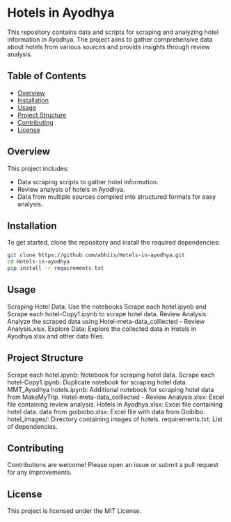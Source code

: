 # Hotels in Ayodhya

This repository contains data and scripts for scraping and analyzing hotel information in Ayodhya. The project aims to gather comprehensive data about hotels from various sources and provide insights through review analysis.

## Table of Contents
- [Overview](#overview)
- [Installation](#installation)
- [Usage](#usage)
- [Project Structure](#project-structure)
- [Contributing](#contributing)
- [License](#license)

## Overview
This project includes:
- Data scraping scripts to gather hotel information.
- Review analysis of hotels in Ayodhya.
- Data from multiple sources compiled into structured formats for easy analysis.

## Installation
To get started, clone the repository and install the required dependencies:
```bash
git clone https://github.com/abhiis/Hotels-in-ayodhya.git
cd Hotels-in-ayodhya
pip install -r requirements.txt
```
## Usage
Scraping Hotel Data: Use the notebooks Scrape each hotel.ipynb and Scrape each hotel-Copy1.ipynb to scrape hotel data.
Review Analysis: Analyze the scraped data using Hotel-meta-data_colllected - Review Analysis.xlsx.
Explore Data: Explore the collected data in Hotels in Ayodhya.xlsx and other data files.

## Project Structure
Scrape each hotel.ipynb: Notebook for scraping hotel data.
Scrape each hotel-Copy1.ipynb: Duplicate notebook for scraping hotel data.
MMT_Ayodhya hotels.ipynb: Additional notebook for scraping hotel data from MakeMyTrip.
Hotel-meta-data_colllected - Review Analysis.xlsx: Excel file containing review analysis.
Hotels in Ayodhya.xlsx: Excel file containing hotel data.
data from goibiobo.xlsx: Excel file with data from Goibibo.
hotel_images/: Directory containing images of hotels.
requirements.txt: List of dependencies.

## Contributing
Contributions are welcome! Please open an issue or submit a pull request for any improvements.

## License
This project is licensed under the MIT License.
